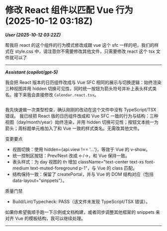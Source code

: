 <!-- Generated by SpecStory -->

<!-- vscode Session 1bbb0baf-a9ff-449b-999a-6cb7499a7348 (2025-10-12 03:18Z) -->

# 修改 React 组件以匹配 Vue 行为 (2025-10-12 03:18Z)

_**User (2025-10-12 03:22Z)**_

帮我将 react 的这个组件的行为模式修改成跟 vue 这个 sfc 一样的吧，我们的样式在 style.css 中，请注意你不需要修改其他文件，只需要修改 react 这个 tsx 文件就可以了

---

_**Assistant (copilot/gpt-5)**_

我会把 React 版本的日历组件改成与 Vue SFC 相同的展示与切换逻辑：始终渲染三种视图并用 hidden 切换可见性，同时统一按钮为箭头符号并补上表头样式类名。接下来我会直接修改 `Calendar.react.tsx`。 
```

```
我先快速做一次类型检查，确认刚刚的改动在这个文件中没有 TypeScript/TSX 错误。 我已经把 React 版的日历组件改成和 Vue SFC 一致的行为与结构：三种视图（day/month/year）始终渲染，并用 hidden 切换可见性；按钮文本统一为箭头；周标题单元格加入了和 Vue 一致的样式类名。无需改其他文件。

变更要点
- 视图切换：使用 hidden={api.view !== '...'}，等效于 Vue 的 v-show。
- 统一控制区按钮：Prev/Next 改成 ←/→，和 Vue 保持一致。
- 表头样式：为 day 视图的 th 增加 className="text-center text-xs font-medium text-muted-foreground p-1"，与 Vue 的 class 匹配。
- 结构保持一致：保留了 createPortal，并与 Vue 的 DOM 结构对应（包括 data-layout="sinppets"）。

质量门禁
- Build/Lint/Typecheck: PASS（该文件未发现 TypeScript/TSX 错误）。

如果你希望我顺手跑一下示例或文档构建，或者同步调整其他框架的 snippets 来对齐 Vue 的模板结构，我可以继续处理。

---

